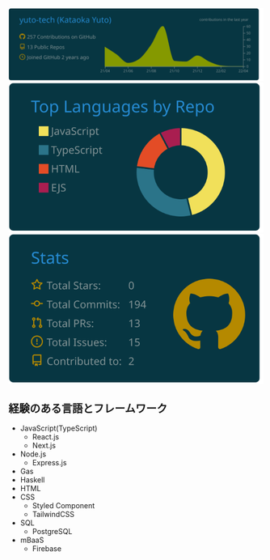 
[![](https://raw.githubusercontent.com/yuto-tech/yuto-tech/main/profile-summary-card-output/solarized_dark/0-profile-details.svg)](https://github.com/vn7n24fzkq/github-profile-summary-cards)
[![](https://raw.githubusercontent.com/yuto-tech/yuto-tech/main/profile-summary-card-output/solarized_dark/1-repos-per-language.svg)](https://github.com/vn7n24fzkq/github-profile-summary-cards) 
[![](https://raw.githubusercontent.com/yuto-tech/yuto-tech/main/profile-summary-card-output/solarized_dark/3-stats.svg)](https://github.com/vn7n24fzkq/github-profile-summary-cards) 


## 経験のある言語とフレームワーク

- JavaScript(TypeScript)
  - React.js
  - Next.js
- Node.js
  - Express.js
- Gas
- Haskell
- HTML
- CSS
  - Styled Component
  - TailwindCSS
- SQL
  - PostgreSQL
- mBaaS
  - Firebase




